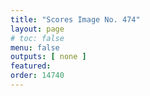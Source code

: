 ```yaml
---
title: "Scores Image No. 474"
layout: page
# toc: false
menu: false
outputs: [ none ]
featured: 
order: 14740
---
```

